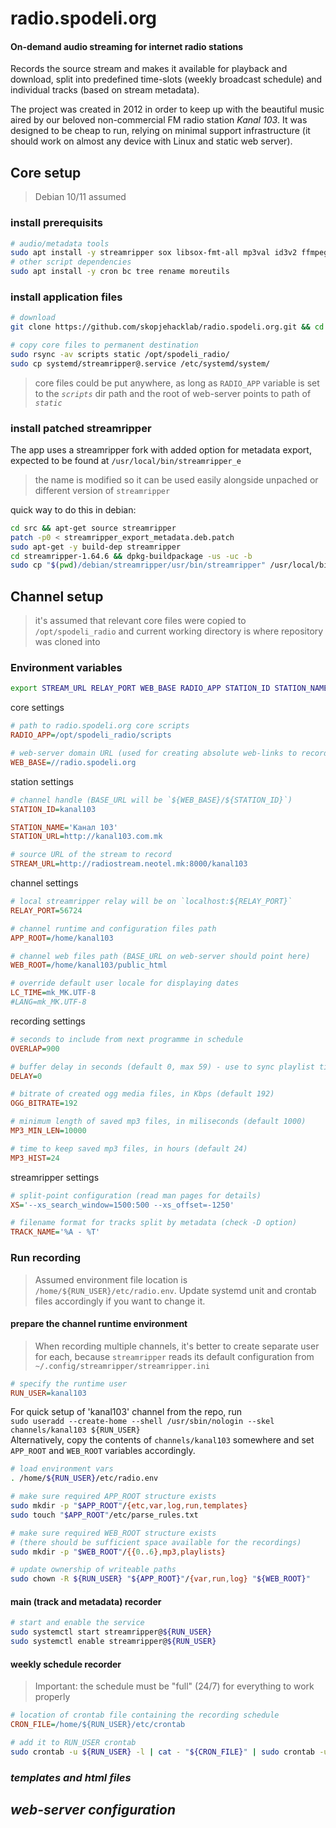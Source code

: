 # radio.spodeli.org

#### On-demand audio streaming for internet radio stations

Records the source stream and makes it available for playback and download, split into predefined time-slots (weekly broadcast schedule) and individual tracks (based on stream metadata).

The project was created in 2012 in order to keep up with the beautiful music aired by our beloved non-commercial FM radio station *Kanal 103*.
It was designed to be cheap to run, relying on minimal support infrastructure (it should work on almost any device with Linux and static web server).

## Core setup

> Debian 10/11 assumed

### install prerequisits

```sh
# audio/metadata tools
sudo apt install -y streamripper sox libsox-fmt-all mp3val id3v2 ffmpeg lame vorbis-tools
# other script dependencies
sudo apt install -y cron bc tree rename moreutils
```

### install application files

```sh
# download
git clone https://github.com/skopjehacklab/radio.spodeli.org.git && cd radio.spodeli.org
```
```sh
# copy core files to permanent destination
sudo rsync -av scripts static /opt/spodeli_radio/
sudo cp systemd/streamripper@.service /etc/systemd/system/
```
> core files could be put anywhere, as long as `RADIO_APP` variable is set to the *`scripts`* dir path and the root of web-server points to path of *`static`*

### install patched streamripper

The app uses a streamripper fork with added option for metadata export, expected to be found at `/usr/local/bin/streamripper_e`

> the name is modified so it can be used easily alongside unpached or different version of `streamripper`

quick way to do this in debian:

```sh
cd src && apt-get source streamripper
patch -p0 < streamripper_export_metadata.deb.patch
sudo apt-get -y build-dep streamripper
cd streamripper-1.64.6 && dpkg-buildpackage -us -uc -b
sudo cp "$(pwd)/debian/streamripper/usr/bin/streamripper" /usr/local/bin/streamripper_e
```

## Channel setup

> it's assumed that relevant core files were copied to `/opt/spodeli_radio` and current working directory is where repository was cloned into

### Environment variables

```sh
export STREAM_URL RELAY_PORT WEB_BASE RADIO_APP STATION_ID STATION_NAME STATION_URL APP_ROOT WEB_ROOT DELAY OGG_BITRATE OVERLAP XS TRACK_NAME MP3_MIN_LEN MP3_HIST
```

core settings

```ini
# path to radio.spodeli.org core scripts
RADIO_APP=/opt/spodeli_radio/scripts
```
```ini
# web-server domain URL (used for creating absolute web-links to recordings and playlists)
WEB_BASE=//radio.spodeli.org
```

station settings

```ini
# channel handle (BASE_URL will be `${WEB_BASE}/${STATION_ID}`)
STATION_ID=kanal103
```
```ini
STATION_NAME='Канал 103'
STATION_URL=http://kanal103.com.mk
```
```ini
# source URL of the stream to record
STREAM_URL=http://radiostream.neotel.mk:8000/kanal103
```

channel settings

```ini
# local streamripper relay will be on `localhost:${RELAY_PORT}`
RELAY_PORT=56724
```
```ini
# channel runtime and configuration files path
APP_ROOT=/home/kanal103
```
```ini
# channel web files path (BASE_URL on web-server should point here)
WEB_ROOT=/home/kanal103/public_html
```
```ini
# override default user locale for displaying dates
LC_TIME=mk_MK.UTF-8
#LANG=mk_MK.UTF-8
```

recording settings

```ini
# seconds to include from next programme in schedule
OVERLAP=900
```
```ini
# buffer delay in seconds (default 0, max 59) - use to sync playlist times with broadcast times
DELAY=0
```
```ini
# bitrate of created ogg media files, in Kbps (default 192)
OGG_BITRATE=192
```
```ini
# minimum length of saved mp3 files, in miliseconds (default 1000)
MP3_MIN_LEN=10000
```
```ini
# time to keep saved mp3 files, in hours (default 24)
MP3_HIST=24
```

streamripper settings

```ini
# split-point configuration (read man pages for details)
XS='--xs_search_window=1500:500 --xs_offset=-1250'
```
```ini
# filename format for tracks split by metadata (check -D option)
TRACK_NAME='%A - %T'
```

### Run recording

> Assumed environment file location is `/home/${RUN_USER}/etc/radio.env`. Update systemd unit and crontab files accordingly if you want to change it.

#### prepare the channel runtime environment

> When recording multiple channels, it's better to create separate user for each, because `streamripper` reads its default configuration from `~/.config/streamripper/streamripper.ini`

```ini
# specify the runtime user
RUN_USER=kanal103
```

For quick setup of 'kanal103' channel from the repo, run  
`sudo useradd --create-home --shell /usr/sbin/nologin --skel channels/kanal103 ${RUN_USER}`  
Alternatively, copy the contents of `channels/kanal103` somewhere and set `APP_ROOT` and `WEB_ROOT` variables accordingly.

```sh
# load environment vars
. /home/${RUN_USER}/etc/radio.env
```
```sh
# make sure required APP_ROOT structure exists
sudo mkdir -p "$APP_ROOT"/{etc,var,log,run,templates}
sudo touch "$APP_ROOT"/etc/parse_rules.txt
```
```sh
# make sure required WEB_ROOT structure exists
# (there should be sufficient space available for the recordings)
sudo mkdir -p "$WEB_ROOT"/{{0..6},mp3,playlists}
```
```sh
# update ownership of writeable paths
sudo chown -R ${RUN_USER} "${APP_ROOT}"/{var,run,log} "${WEB_ROOT}"
```

#### main (track and metadata) recorder

```sh
# start and enable the service
sudo systemctl start streamripper@${RUN_USER}
sudo systemctl enable streamripper@${RUN_USER}
```

#### weekly schedule recorder

> Important: the schedule must be "full" (24/7) for everything to work properly

```ini
# location of crontab file containing the recording schedule
CRON_FILE=/home/${RUN_USER}/etc/crontab
```
```sh
# add it to RUN_USER crontab
sudo crontab -u ${RUN_USER} -l | cat - "${CRON_FILE}" | sudo crontab -u ${RUN_USER} -
```

### *templates and html files*

## *web-server configuration*

